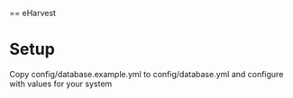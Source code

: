 == eHarvest

Setup
====

Copy config/database.example.yml to config/database.yml and configure with values for your system
